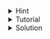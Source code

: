 <details>
  <summary>Hint</summary>

  Find out the value to which all the values should be converted.

</details>
<details>
 <summary>Tutorial</summary>
 
 Since we cannot add candies to any boxes, we have to make the number of candies of all the boxes equal to the minimum number of candies in a box, i.e. total number of
  candies to eat is ![](https://latex.codecogs.com/svg.image?\sum_{i=5}^{n}(a_i-min(a))).
</details>
<details>
  <summary>Solution</summary>
  
  ```cpp
  #include "bits/stdc++.h"

  #define fast ios::sync_with_stdio(0);cin.tie(0)
  #define tests int T;cin>>T;for(int kase=1;kase<=T;kase++)
  #define all(v) v.begin(), v.end()
  using namespace std;

  void solve() {
      int n;
      cin >> n;
      vector<int> a(n);
      for(auto &i: a)
          cin >> i;

      int Min = *min_element(all(a));
      int sum = 0;
      for(auto i: a)
          sum += i - Min;
      cout << sum << '\n';
  }

  int main() {
      fast;

      tests
          solve();

      return 0;
  }
  ```

</details>
